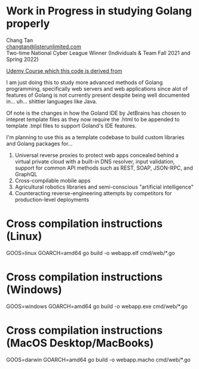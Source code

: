 # Work in Progress in studying Golang properly

Chang Tan<br>
changtan@listerunlimited.com<br>
Two-time National Cyber League Winner (Individuals & Team Fall 2021 and Spring 2022)

<a href="https://www.udemy.com/course/building-modern-web-applications-with-go">Udemy Course which this code is derived from</a>

I am just doing this to study more advanced methods of Golang programming, specifically web servers and web applications since alot of features of Golang is not currently present despite being well documented in... uh... shittier languages like Java.

Of note is the changes in how the Goland IDE by JetBrains has chosen to intepret template files as they now require the .html to be appended to template .tmpl files to support Goland's IDE features.

I'm planning to use this as a template codebase to build custom libraries and Golang packages for...

1. Universal reverse proxies to protect web apps concealed behind a virtual private cloud with a built-in DNS resolver, input validation, support for common API methods such as REST, SOAP, JSON-RPC, and GraphQL
2. Cross-compilable mobile apps
3. Agricultural robotics libraries and semi-conscious "artificial intelligence"
4. Counteracting reverse-engineering attempts by competitors for production-level deployments

# Cross compilation instructions (Linux)

GOOS=linux GOARCH=amd64 go build -o webapp.elf cmd/web/*.go

# Cross compilation instructions (Windows)
GOOS=windows GOARCH=amd64 go build -o webapp.exe cmd/web/*.go

# Cross compilation instructions (MacOS Desktop/MacBooks)
GOOS=darwin GOARCH=amd64 go build -o webapp.macho cmd/web/*.go
